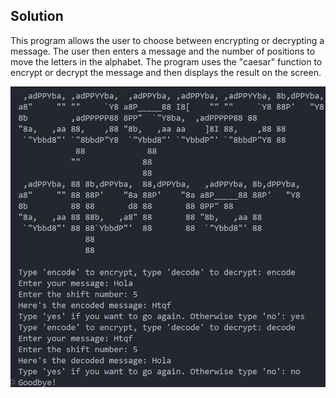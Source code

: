 ## Solution

This program allows the user to choose between encrypting or decrypting a message. The user then enters a message and the number of positions to move the letters in the alphabet. The program uses the "caesar" function to encrypt or decrypt the message and then displays the result on the screen.

![solution-img](solution-img.png)